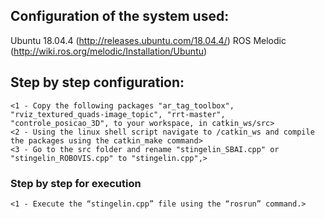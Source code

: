 ## Configuration of the system used:
Ubuntu 18.04.4 (http://releases.ubuntu.com/18.04.4/)
ROS Melodic (http://wiki.ros.org/melodic/Installation/Ubuntu)

## Step by step configuration:
```
<1 - Copy the following packages "ar_tag_toolbox", "rviz_textured_quads-image_topic", "rrt-master", "controle_posicao_3D", to your workspace, in catkin_ws/src>
<2 - Using the linux shell script navigate to /catkin_ws and compile the packages using the catkin_make command>
<3 - Go to the src folder and rename "stingelin_SBAI.cpp" or "stingelin_ROBOVIS.cpp" to "stingelin.cpp",>
```
### Step by step for execution
```
<1 - Execute the “stingelin.cpp” file using the “rosrun” command.>
```
